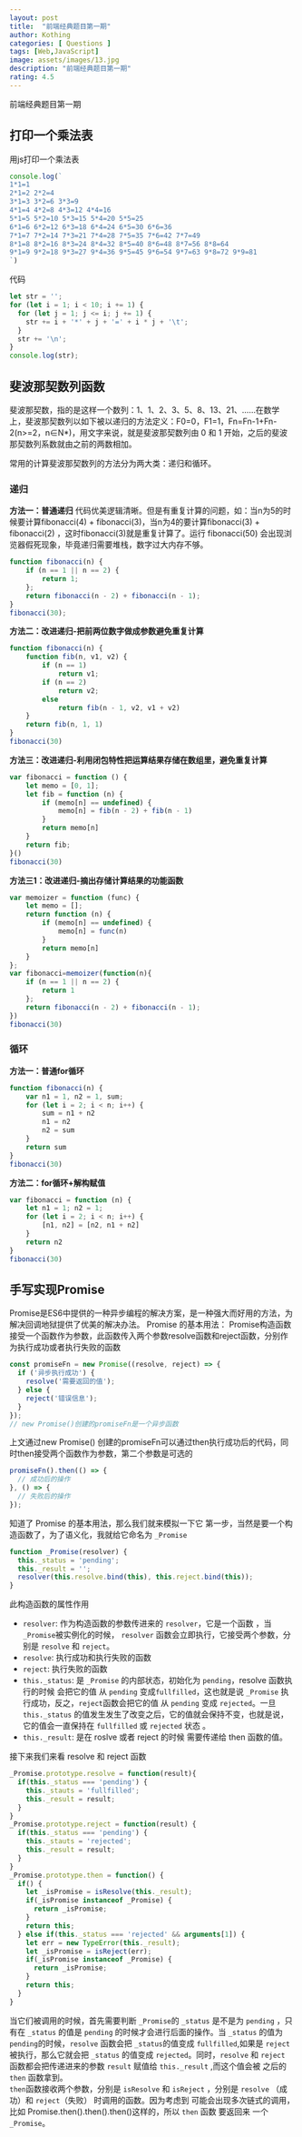 ```yaml
---
layout: post
title:  "前端经典题目第一期"
author: Kothing
categories: [ Questions ]
tags: [Web,JavaScript]
image: assets/images/13.jpg
description: "前端经典题目第一期"
rating: 4.5
---
```

前端经典题目第一期

## 打印一个乘法表
用js打印一个乘法表
```js
console.log(`
1*1=1
2*1=2 2*2=4
3*1=3 3*2=6 3*3=9
4*1=4 4*2=8 4*3=12 4*4=16
5*1=5 5*2=10 5*3=15 5*4=20 5*5=25
6*1=6 6*2=12 6*3=18 6*4=24 6*5=30 6*6=36
7*1=7 7*2=14 7*3=21 7*4=28 7*5=35 7*6=42 7*7=49
8*1=8 8*2=16 8*3=24 8*4=32 8*5=40 8*6=48 8*7=56 8*8=64
9*1=9 9*2=18 9*3=27 9*4=36 9*5=45 9*6=54 9*7=63 9*8=72 9*9=81
`)
```
代码
```js
let str = '';
for (let i = 1; i < 10; i += 1) {
  for (let j = 1; j <= i; j += 1) {
    str += i + '*' + j + '=' + i * j + '\t';
  }
  str += '\n';
}
console.log(str);
```

## 斐波那契数列函数
斐波那契数，指的是这样一个数列：1、1、2、3、5、8、13、21、……在数学上，斐波那契数列以如下被以递归的方法定义：F0=0，F1=1，Fn=Fn-1+Fn-2(n>=2，n∈N*)，用文字来说，就是斐波那契数列由 0 和 1 开始，之后的斐波那契数列系数就由之前的两数相加。　　

常用的计算斐波那契数列的方法分为两大类：递归和循环。

### 递归
**方法一：普通递归**
代码优美逻辑清晰。但是有重复计算的问题，如：当n为5的时候要计算fibonacci(4) + fibonacci(3)，当n为4的要计算fibonacci(3) + fibonacci(2) ，这时fibonacci(3)就是重复计算了。运行 fibonacci(50) 会出现浏览器假死现象，毕竟递归需要堆栈，数字过大内存不够。
```js
function fibonacci(n) {
    if (n == 1 || n == 2) {
        return 1;
    };
    return fibonacci(n - 2) + fibonacci(n - 1);
}
fibonacci(30);
```

**方法二：改进递归-把前两位数字做成参数避免重复计算**
```js
function fibonacci(n) {
    function fib(n, v1, v2) {
        if (n == 1)
            return v1;
        if (n == 2)
            return v2;
        else
            return fib(n - 1, v2, v1 + v2)
    }
    return fib(n, 1, 1)
}
fibonacci(30)
```

**方法三：改进递归-利用闭包特性把运算结果存储在数组里，避免重复计算**
```js
var fibonacci = function () {
    let memo = [0, 1];
    let fib = function (n) {
        if (memo[n] == undefined) {
            memo[n] = fib(n - 2) + fib(n - 1)
        }
        return memo[n]
    }
    return fib;
}()
fibonacci(30)
```

**方法三1：改进递归-摘出存储计算结果的功能函数**
```js
var memoizer = function (func) {
    let memo = [];
    return function (n) {
        if (memo[n] == undefined) {
            memo[n] = func(n)
        }
        return memo[n]
    }
};
var fibonacci=memoizer(function(n){
    if (n == 1 || n == 2) {
        return 1
    };
    return fibonacci(n - 2) + fibonacci(n - 1);
})
fibonacci(30)
```

### 循环
**方法一：普通for循环** 
```js
function fibonacci(n) {
    var n1 = 1, n2 = 1, sum;
    for (let i = 2; i < n; i++) {
        sum = n1 + n2
        n1 = n2
        n2 = sum
    }
    return sum
}
fibonacci(30)
```

**方法二：for循环+解构赋值** 
```js
var fibonacci = function (n) {
    let n1 = 1; n2 = 1;
    for (let i = 2; i < n; i++) {
        [n1, n2] = [n2, n1 + n2]
    }
    return n2
}
fibonacci(30)
```

## 手写实现Promise
Promise是ES6中提供的一种异步编程的解决方案，是一种强大而好用的方法，为解决回调地狱提供了优美的解决办法。
Promise 的基本用法：
Promise构造函数接受一个函数作为参数，此函数传入两个参数resolve函数和reject函数，分别作为执行成功或者执行失败的函数
```js
const promiseFn = new Promise((resolve, reject) => {
  if ('异步执行成功') {
    resolve('需要返回的值');
  } else {
    reject('错误信息');
  }
});
// new Promise()创建的promiseFn是一个异步函数
```
上文通过new Promise() 创建的promiseFn可以通过then执行成功后的代码，同时then接受两个函数作为参数，第二个参数是可选的
```js
promiseFn().then(() => {
  // 成功后的操作
}, () => {
  // 失败后的操作
});
```

知道了 Promise 的基本用法，那么我们就来模拟一下它
第一步，当然是要一个构造函数了，为了语义化，我就给它命名为  `_Promise`
```js
function _Promise(resolver) {
  this._status = 'pending';
  this._result = '';
  resolver(this.resolve.bind(this), this.reject.bind(this));
}
```
此构造函数的属性作用
+ `resolver`: 作为构造函数的参数传进来的 `resolver`，它是一个函数 ，当 `_Promise`被实例化的时候， `resolver`  函数会立即执行，它接受两个参数，分别是 `resolve` 和 `reject`。
+ `resolve`: 执行成功和执行失败的函数  
+ `reject`: 执行失败的函数  
+ `this._status`: 是 `_Promise` 的内部状态，初始化为 `pending`，resolve 函数执行的时候 会把它的值 从 `pending` 变成`fullfilled`，这也就是说 `_Promise` 执行成功，反之，`reject`函数会把它的值 从 `pending` 变成 `rejected`。一旦 `this._status` 的值发生发生了改变之后，它的值就会保持不变，也就是说，它的值会一直保持在 `fullfilled` 或 `rejected` 状态 。  
+ `this._result`: 是在 roslve 或者 reject 的时候 需要传递给 then 函数的值。

接下来我们来看 resolve 和 reject 函数
```js
_Promise.prototype.resolve = function(result){
  if(this._status === 'pending') {
    this._stauts = 'fullfilled';
    this._result = result;
  }
}
_Promise.prototype.reject = function(result) {
  if(this._status === 'pending') {
    this._stauts = 'rejected';
    this._result = result;
  }
}
_Promise.prototype.then = function() {
  if() {
    let _isPromise = isResolve(this._result);
    if(_isPromise instanceof _Promise) {
      return _isPromise;
    }
    return this;
  } else if(this._status === 'rejected' && arguments[1]) {
    let err = new TypeError(this._result);
    let _isPromise = isReject(err);
    if(_isPromise instanceof _Promise) {
      return _isPromise;
    }
    return this;
  }
}
```
当它们被调用的时候，首先需要判断 `_Promise`的 `_status` 是不是为 `pending` ，只有在 `_status` 的值是 `pending` 的时候才会进行后面的操作。当 `_status` 的值为`pending`的时候，`resolve` 函数会把 `_status`的值变成 `fullfilled`,如果是 `reject` 被执行，那么它就会把 `_status` 的值变成 `rejected`。同时，`resolve` 和 `reject` 函数都会把传递进来的参数 `result` 赋值给 `this._result` ,而这个值会被 之后的 `then` 函数拿到。  
`then`函数接收两个参数，分别是 `isResolve` 和 `isReject` ，分别是 `resolve` （成功）和 `reject`（失败） 时调用的函数。因为考虑到 可能会出现多次链式的调用，比如  Promise.then().then().then()这样的，所以 `then` 函数 要返回来 一个 `_Promise`。
